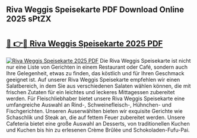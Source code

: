 ## Riva Weggis Speisekarte PDF Download Online 2025 sPtZX

# <h2><a href="http://gc6tht.nevu.top/?p=Riva+Weggis+Speisekarte">🔗 👉🔴 Riva Weggis Speisekarte 2025 PDF</a></h2>

[![Riva Weggis Speisekarte 2025 PDF](https://i.imgur.com/dBaPXMq.png)](http://gc6tht.nevu.top/?p=Riva+Weggis+Speisekarte)
Die Riva Weggis Speisekarte ist nicht nur eine Liste von Gerichten in einem Restaurant oder Café, sondern auch Ihre Gelegenheit, etwas zu finden, das köstlich und für Ihren Geschmack geeignet ist. Auf unserer Riva Weggis Speisekarte empfehlen wir einen Salatbereich, in dem Sie aus verschiedenen Salaten wählen können, die mit frischen Zutaten für ein leichtes und leckeres Mittagessen zubereitet werden. Für Fleischliebhaber bietet unsere Riva Weggis Speisekarte eine umfangreiche Auswahl an Rind-, Schweinefleisch-, Hühnchen- und Fischgerichten. Unseren Auserwählten bieten wir exquisite Gerichte wie Schaschlik und Steak an, die auf fettem Feuer zubereitet werden. Unsere Cafeteria bietet eine große Auswahl an Desserts, von traditionellen Kuchen und Kuchen bis hin zu erlesenen Crème Brûlée und Schokoladen-Fufu-Pai.
